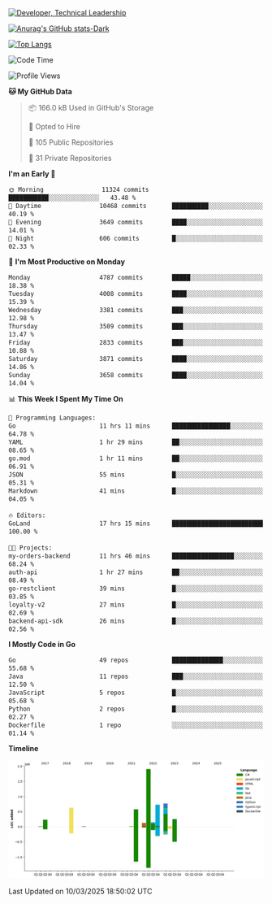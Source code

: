 <div>
  <a href="https://www.linkedin.com/in/arielpineiro/" target="_blank" rel="nofollow noopener noreferrer">
    <img src="https://img.shields.io/badge/-LinkedIn-%230077B5?style=for-the-badge&logo=linkedin&logoColor=white" alt="Developer, Technical Leadership" title="Ariel Piñeiro">
  </a>
</div>

[![Anurag's GitHub stats-Dark](https://github-readme-stats.vercel.app/api?username=arielsrv&show_icons=true&theme=dark#gh-dark-mode-only)](https://github.com/anuraghazra/github-readme-stats#gh-dark-mode-only)

[![Top Langs](https://github-readme-stats.vercel.app/api/top-langs/?username=arielsrv&layout=compact&langs_count=10&theme=dark#gh-dark-mode-only)](https://github.com/anuraghazra/github-readme-stats&theme=dark#gh-dark-mode-only)

<!--START_SECTION:waka-->
![Code Time](http://img.shields.io/badge/Code%20Time-1%2C150%20hrs%2031%20mins-blue)

![Profile Views](http://img.shields.io/badge/Profile%20Views-0-blue)

**🐱 My GitHub Data** 

> 📦 166.0 kB Used in GitHub's Storage 
 > 
> 💼 Opted to Hire
 > 
> 📜 105 Public Repositories 
 > 
> 🔑 31 Private Repositories 
 > 
**I'm an Early 🐤** 

```text
🌞 Morning                11324 commits       ███████████░░░░░░░░░░░░░░   43.48 % 
🌆 Daytime                10468 commits       ██████████░░░░░░░░░░░░░░░   40.19 % 
🌃 Evening                3649 commits        ████░░░░░░░░░░░░░░░░░░░░░   14.01 % 
🌙 Night                  606 commits         █░░░░░░░░░░░░░░░░░░░░░░░░   02.33 % 
```
📅 **I'm Most Productive on Monday** 

```text
Monday                   4787 commits        █████░░░░░░░░░░░░░░░░░░░░   18.38 % 
Tuesday                  4008 commits        ████░░░░░░░░░░░░░░░░░░░░░   15.39 % 
Wednesday                3381 commits        ███░░░░░░░░░░░░░░░░░░░░░░   12.98 % 
Thursday                 3509 commits        ███░░░░░░░░░░░░░░░░░░░░░░   13.47 % 
Friday                   2833 commits        ███░░░░░░░░░░░░░░░░░░░░░░   10.88 % 
Saturday                 3871 commits        ████░░░░░░░░░░░░░░░░░░░░░   14.86 % 
Sunday                   3658 commits        ████░░░░░░░░░░░░░░░░░░░░░   14.04 % 
```


📊 **This Week I Spent My Time On** 

```text
💬 Programming Languages: 
Go                       11 hrs 11 mins      ████████████████░░░░░░░░░   64.78 % 
YAML                     1 hr 29 mins        ██░░░░░░░░░░░░░░░░░░░░░░░   08.65 % 
go.mod                   1 hr 11 mins        ██░░░░░░░░░░░░░░░░░░░░░░░   06.91 % 
JSON                     55 mins             █░░░░░░░░░░░░░░░░░░░░░░░░   05.31 % 
Markdown                 41 mins             █░░░░░░░░░░░░░░░░░░░░░░░░   04.05 % 

🔥 Editors: 
GoLand                   17 hrs 15 mins      █████████████████████████   100.00 % 

🐱‍💻 Projects: 
my-orders-backend        11 hrs 46 mins      █████████████████░░░░░░░░   68.24 % 
auth-api                 1 hr 27 mins        ██░░░░░░░░░░░░░░░░░░░░░░░   08.49 % 
go-restclient            39 mins             █░░░░░░░░░░░░░░░░░░░░░░░░   03.85 % 
loyalty-v2               27 mins             █░░░░░░░░░░░░░░░░░░░░░░░░   02.69 % 
backend-api-sdk          26 mins             █░░░░░░░░░░░░░░░░░░░░░░░░   02.56 % 
```

**I Mostly Code in Go** 

```text
Go                       49 repos            ██████████████░░░░░░░░░░░   55.68 % 
Java                     11 repos            ███░░░░░░░░░░░░░░░░░░░░░░   12.50 % 
JavaScript               5 repos             █░░░░░░░░░░░░░░░░░░░░░░░░   05.68 % 
Python                   2 repos             █░░░░░░░░░░░░░░░░░░░░░░░░   02.27 % 
Dockerfile               1 repo              ░░░░░░░░░░░░░░░░░░░░░░░░░   01.14 % 
```



**Timeline**

![Lines of Code chart](https://raw.githubusercontent.com/arielsrv/arielsrv/main/assets/bar_graph.png)


 Last Updated on 10/03/2025 18:50:02 UTC
<!--END_SECTION:waka-->
